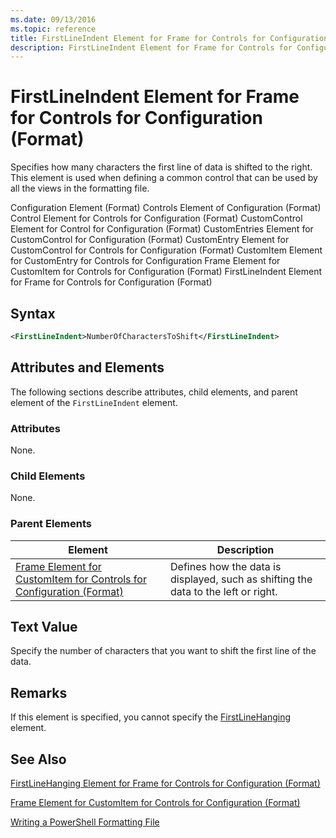 ```yaml
---
ms.date: 09/13/2016
ms.topic: reference
title: FirstLineIndent Element for Frame for Controls for Configuration (Format)
description: FirstLineIndent Element for Frame for Controls for Configuration (Format)
---
```

# FirstLineIndent Element for Frame for Controls for Configuration (Format)

Specifies how many characters the first line of data is shifted to the right. This element is used when defining a common control that can be used by all the views in the formatting file.

Configuration Element (Format)
Controls Element of Configuration (Format)
Control Element for Controls for Configuration (Format)
CustomControl Element for Control for Configuration (Format)
CustomEntries Element for CustomControl for Configuration (Format)
CustomEntry Element for CustomControl for Controls for Configuration (Format)
CustomItem Element for CustomEntry for Controls for Configuration
Frame Element for CustomItem for Controls for Configuration (Format)
FirstLineIndent Element for Frame for Controls for Configuration (Format)

## Syntax

```xml
<FirstLineIndent>NumberOfCharactersToShift</FirstLineIndent>
```

## Attributes and Elements

The following sections describe attributes, child elements, and parent element of the `FirstLineIndent` element.

### Attributes

None.

### Child Elements

None.

### Parent Elements

|Element|Description|
|-------------|-----------------|
|[Frame Element for CustomItem for Controls for Configuration (Format)](./frame-element-for-customitem-for-controls-for-configuration-format.md)|Defines how the data is displayed, such as shifting the data to the left or right.|

## Text Value

Specify the number of characters that you want to shift the first line of the data.

## Remarks

If this element is specified, you cannot specify the [FirstLineHanging](./firstlinehanging-element-for-frame-for-controls-for-configuration-format.md) element.

## See Also

[FirstLineHanging Element for Frame for Controls for Configuration (Format)](./firstlinehanging-element-for-frame-for-controls-for-configuration-format.md)

[Frame Element for CustomItem for Controls for Configuration (Format)](./frame-element-for-customitem-for-controls-for-configuration-format.md)

[Writing a PowerShell Formatting File](./writing-a-powershell-formatting-file.md)
